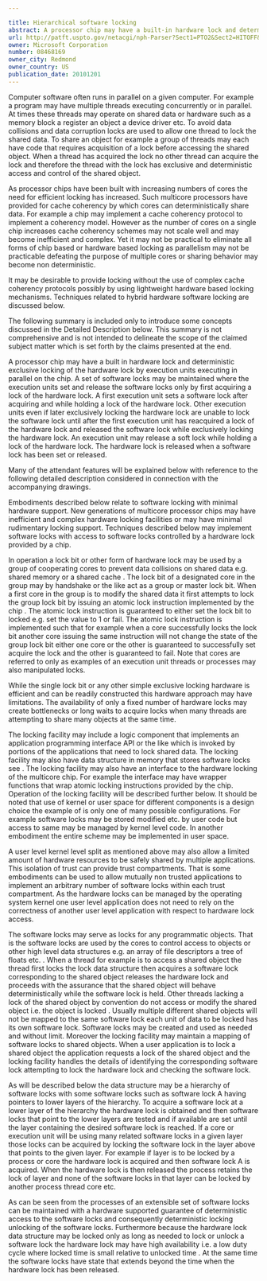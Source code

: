 ```yaml
---

title: Hierarchical software locking
abstract: A processor chip may have a built-in hardware lock and deterministic exclusive locking of the hardware lock by execution units executing in parallel on the chip. A set of software locks may be maintained, where the execution units set and release the software locks only by first acquiring a lock of the hardware lock. A first execution unit sets a software lock after acquiring a lock of the hardware lock, and other execution units, even if exclusively locking the hardware lock, are unable to lock the software lock until after the first execution unit has reacquired a lock of the hardware lock and possibly released the software lock while exclusively locking the hardware lock. An execution unit may release a software lock after and while holding a lock of the hardware lock. The hardware lock is released when a software lock has been set or released.
url: http://patft.uspto.gov/netacgi/nph-Parser?Sect1=PTO2&Sect2=HITOFF&p=1&u=%2Fnetahtml%2FPTO%2Fsearch-adv.htm&r=1&f=G&l=50&d=PALL&S1=08468169&OS=08468169&RS=08468169
owner: Microsoft Corporation
number: 08468169
owner_city: Redmond
owner_country: US
publication_date: 20101201
---
```

Computer software often runs in parallel on a given computer. For example a program may have multiple threads executing concurrently or in parallel. At times these threads may operate on shared data or hardware such as a memory block a register an object a device driver etc. To avoid data collisions and data corruption locks are used to allow one thread to lock the shared data. To share an object for example a group of threads may each have code that requires acquisition of a lock before accessing the shared object. When a thread has acquired the lock no other thread can acquire the lock and therefore the thread with the lock has exclusive and deterministic access and control of the shared object.

As processor chips have been built with increasing numbers of cores the need for efficient locking has increased. Such multicore processors have provided for cache coherency by which cores can deterministically share data. For example a chip may implement a cache coherency protocol to implement a coherency model. However as the number of cores on a single chip increases cache coherency schemes may not scale well and may become inefficient and complex. Yet it may not be practical to eliminate all forms of chip based or hardware based locking as parallelism may not be practicable defeating the purpose of multiple cores or sharing behavior may become non deterministic.

It may be desirable to provide locking without the use of complex cache coherency protocols possibly by using lightweight hardware based locking mechanisms. Techniques related to hybrid hardware software locking are discussed below.

The following summary is included only to introduce some concepts discussed in the Detailed Description below. This summary is not comprehensive and is not intended to delineate the scope of the claimed subject matter which is set forth by the claims presented at the end.

A processor chip may have a built in hardware lock and deterministic exclusive locking of the hardware lock by execution units executing in parallel on the chip. A set of software locks may be maintained where the execution units set and release the software locks only by first acquiring a lock of the hardware lock. A first execution unit sets a software lock after acquiring and while holding a lock of the hardware lock. Other execution units even if later exclusively locking the hardware lock are unable to lock the software lock until after the first execution unit has reacquired a lock of the hardware lock and released the software lock while exclusively locking the hardware lock. An execution unit may release a soft lock while holding a lock of the hardware lock. The hardware lock is released when a software lock has been set or released.

Many of the attendant features will be explained below with reference to the following detailed description considered in connection with the accompanying drawings.

Embodiments described below relate to software locking with minimal hardware support. New generations of multicore processor chips may have inefficient and complex hardware locking facilities or may have minimal rudimentary locking support. Techniques described below may implement software locks with access to software locks controlled by a hardware lock provided by a chip.

In operation a lock bit or other form of hardware lock may be used by a group of cooperating cores to prevent data collisions on shared data e.g. shared memory or a shared cache . The lock bit of a designated core in the group may by handshake or the like act as a group or master lock bit. When a first core in the group is to modify the shared data it first attempts to lock the group lock bit by issuing an atomic lock instruction implemented by the chip . The atomic lock instruction is guaranteed to either set the lock bit to locked e.g. set the value to 1 or fail. The atomic lock instruction is implemented such that for example when a core successfully locks the lock bit another core issuing the same instruction will not change the state of the group lock bit either one core or the other is guaranteed to successfully set acquire the lock and the other is guaranteed to fail. Note that cores are referred to only as examples of an execution unit threads or processes may also manipulated locks.

While the single lock bit or any other simple exclusive locking hardware is efficient and can be readily constructed this hardware approach may have limitations. The availability of only a fixed number of hardware locks may create bottlenecks or long waits to acquire locks when many threads are attempting to share many objects at the same time.

The locking facility may include a logic component that implements an application programming interface API or the like which is invoked by portions of the applications that need to lock shared data. The locking facility may also have data structure in memory that stores software locks see . The locking facility may also have an interface to the hardware locking of the multicore chip. For example the interface may have wrapper functions that wrap atomic locking instructions provided by the chip. Operation of the locking facility will be described further below. It should be noted that use of kernel or user space for different components is a design choice the example of is only one of many possible configurations. For example software locks may be stored modified etc. by user code but access to same may be managed by kernel level code. In another embodiment the entire scheme may be implemented in user space.

A user level kernel level split as mentioned above may also allow a limited amount of hardware resources to be safely shared by multiple applications. This isolation of trust can provide trust compartments. That is some embodiments can be used to allow mutually non trusted applications to implement an arbitrary number of software locks within each trust compartment. As the hardware locks can be managed by the operating system kernel one user level application does not need to rely on the correctness of another user level application with respect to hardware lock access.

The software locks may serve as locks for any programmatic objects. That is the software locks are used by the cores to control access to objects or other high level data structures e.g. an array of file descriptors a tree of floats etc. . When a thread for example is to access a shared object the thread first locks the lock data structure then acquires a software lock corresponding to the shared object releases the hardware lock and proceeds with the assurance that the shared object will behave deterministically while the software lock is held. Other threads lacking a lock of the shared object by convention do not access or modify the shared object i.e. the object is locked . Usually multiple different shared objects will not be mapped to the same software lock each unit of data to be locked has its own software lock. Software locks may be created and used as needed and without limit. Moreover the locking facility may maintain a mapping of software locks to shared objects. When a user application is to lock a shared object the application requests a lock of the shared object and the locking facility handles the details of identifying the corresponding software lock attempting to lock the hardware lock and checking the software lock.

As will be described below the data structure may be a hierarchy of software locks with some software locks such as software lock A having pointers to lower layers of the hierarchy. To acquire a software lock at a lower layer of the hierarchy the hardware lock is obtained and then software locks that point to the lower layers are tested and if available are set until the layer containing the desired software lock is reached. If a core or execution unit will be using many related software locks in a given layer those locks can be acquired by locking the software lock in the layer above that points to the given layer. For example if layer is to be locked by a process or core the hardware lock is acquired and then software lock A is acquired. When the hardware lock is then released the process retains the lock of layer and none of the software locks in that layer can be locked by another process thread core etc.

As can be seen from the processes of an extensible set of software locks can be maintained with a hardware supported guarantee of deterministic access to the software locks and consequently deterministic locking unlocking of the software locks. Furthermore because the hardware lock data structure may be locked only as long as needed to lock or unlock a software lock the hardware lock may have high availability i.e. a low duty cycle where locked time is small relative to unlocked time . At the same time the software locks have state that extends beyond the time when the hardware lock has been released.

